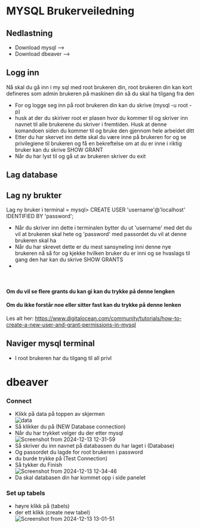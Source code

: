 # MYSQL Brukerveiledning
## Nedlastning
* Download mysql -->
* Download dbeaver -->

## Logg inn
Nå skal du gå inn i my sql med root brukeren din, root brukeren din kan kort defineres som admin brukeren på maskinen din så du skal ha tilgang fra den
* For og logge seg inn på root brukeren din kan du skrive (mysql -u root -p)
* husk at der du skiriver root er plasen hvor du kommer til og skriver inn navnet til alle brukerene du skriver i fremtiden. Husk at denne komandoen siden du kommer til og bruke den gjennom hele arbeidet ditt 
* Etter du har skervet inn dette skal du være inne på brukeren for og se privilegiene til brukeren og få en bekreftelse om at du er inne i riktig bruker kan du skrive SHOW GRANT
* Når du har lyst til og gå ut av brukeren skriver du exit  
## Lag database
## Lag ny brukter
Lag ny bruker i terminal = mysql> CREATE USER 'username'@'localhost' IDENTIFIED BY 'password';
* Når du skriver inn dette i terminalen bytter du ut 'username' med det du vil at brukeren skal hete og 'password' med passordet du vil at denne brukeren skal ha
* Når du har skrevet dette er du mest sansyneling inni denne nye brukeren nå så for og kjekke hvilken bruker du er inni og se hvaslags til gang den har kan du skrive SHOW GRANTS
* 
<br>

#### Om du vil se flere grants du kan gi kan du trykke på denne lengken 

#### Om du ikke forstår noe eller sitter fast kan du trykke på denne lenken <br>
Les alt her: https://www.digitalocean.com/community/tutorials/how-to-create-a-new-user-and-grant-permissions-in-mysql 

## Naviger mysql terminal
* I root brukeren har du tilgang til all privl


# dbeaver
### Connect
* Klikk på data på toppen av skjermen<br>
![data](https://github.com/user-attachments/assets/11ae0a7d-e13b-46f3-b291-4d7940c6e965)
* Så klikker du på (NEW Database connection)
* Når du har trykket velger du der etter mysql<br>
![Screenshot from 2024-12-13 12-31-59](https://github.com/user-attachments/assets/1f5a5bb3-ae3e-4e04-a07b-12e92bd535df)<br>
* Så skriver du inn navnet på databassen du har laget i (Database)
* Og passordet du lagde for root brukeren i password
* du burde trykke på (Test Connection)
* Så tykker du Finish<br>
![Screenshot from 2024-12-13 12-34-46](https://github.com/user-attachments/assets/d153fac9-4445-422d-a98d-c7a6f39f92f2)
* Da skal databasen din har kommet opp i side panelet
### Set up tabels 
* høyre klikk på (tabels)
* der ett klikk (create new tabel)<br>
![Screenshot from 2024-12-13 13-01-51](https://github.com/user-attachments/assets/bc36aed3-8d08-420a-a7d3-f719e26791e7)





  

  


